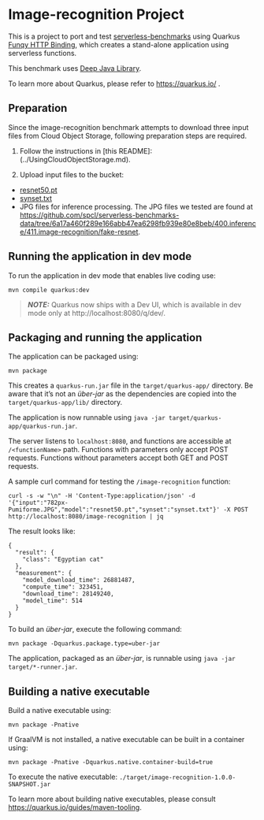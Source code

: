 # Image-recognition Project

This is a project to port and test [serverless-benchmarks](https://github.com/spcl/serverless-benchmarks) using Quarkus
[Funqy HTTP Binding](https://quarkus.io/guides/funqy-http), which creates a stand-alone application using serverless functions.

This benchmark uses [Deep Java Library](https://djl.ai/).

To learn more about Quarkus, please refer to https://quarkus.io/ .

## Preparation 

Since the image-recognition benchmark attempts to download three input files from Cloud Object Storage, following preparation steps are required.
1) Follow the instructions in [this README]:(../UsingCloudObjectStorage.md).

2) Upload input files to the bucket:
- [resnet50.pt](src/main/resources/resnet50.pt)
- [synset.txt](src/main/resources/synset.txt)
- JPG files for inference processing. The JPG files we tested are found at https://github.com/spcl/serverless-benchmarks-data/tree/6a17a460f289e166abb47ea6298fb939e80e8beb/400.inference/411.image-recognition/fake-resnet.

## Running the application in dev mode

To run the application in dev mode that enables live coding use:
```shell script
mvn compile quarkus:dev
```

> **_NOTE:_**  Quarkus now ships with a Dev UI, which is available in dev mode only at http://localhost:8080/q/dev/.

## Packaging and running the application

The application can be packaged using:
```shell script
mvn package
```
This creates a `quarkus-run.jar` file in the `target/quarkus-app/` directory.
Be aware that it’s not an _über-jar_ as the dependencies are copied into the `target/quarkus-app/lib/` directory.

The application is now runnable using `java -jar target/quarkus-app/quarkus-run.jar`.

The server listens to `localhost:8080`, and functions are accessible at `/<functionName>` path.
Functions with parameters only accept POST requests. Functions without parameters accept both GET and POST requests.

A sample curl command for testing the `/image-recognition` function:
```
curl -s -w "\n" -H 'Content-Type:application/json' -d '{"input":"782px-Pumiforme.JPG","model":"resnet50.pt","synset":"synset.txt"}' -X POST http://localhost:8080/image-recognition | jq
```
The result looks like:
```
{
  "result": {
    "class": "Egyptian cat"
  },
  "measurement": {
    "model_download_time": 26881487,
    "compute_time": 323451,
    "download_time": 28149240,
    "model_time": 514
  }
}
```


To build an _über-jar_, execute the following command:
```shell script
mvn package -Dquarkus.package.type=uber-jar
```

The application, packaged as an _über-jar_, is runnable using `java -jar target/*-runner.jar`.

## Building a native executable

Build a native executable using: 
```shell script
mvn package -Pnative
```

If GraalVM is not installed, a native executable can be built in a container using: 
```shell script
mvn package -Pnative -Dquarkus.native.container-build=true
```

To execute the native executable: `./target/image-recognition-1.0.0-SNAPSHOT.jar`

To learn more about building native executables, please consult https://quarkus.io/guides/maven-tooling.

